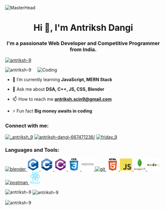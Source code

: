 ![MasterHead](https://camo.githubusercontent.com/bf7d96178575524c8721d0c6e25dc5698a526a2e2d7968e7cbd2c2e2358a9bf2/68747470733a2f2f7777772e6c6561726e75706f6e2e636f6d2f77702d636f6e74656e742f75706c6f6164732f4032782d426c6f672d4d756c74696d6f64616c2d4c6561726e696e672d416e696d6174696f6e2e676966)
<h1 align="center">Hi 👋, I'm Antriksh Dangi</h1>
<h3 align="center">I'm a passionate Web Developer and Competitive Programmer from India.</h3>
<p align="left"> <a href="https://github.com/ryo-ma/github-profile-trophy"><img src="https://github-profile-trophy.vercel.app/?username=antriksh-9" alt="antriksh-9" /></a> </p>
<img align="right" alt="Coding" width="400" src="https://media1.giphy.com/media/v1.Y2lkPTc5MGI3NjExcmZrcWxnc2I5emRyZ2ttYXllNDh3bnE4emNzMmkyZm16amtnNjl4NiZlcD12MV9pbnRlcm5hbF9naWZfYnlfaWQmY3Q9Zw/qgQUggAC3Pfv687qPC/giphy.gif" />



<p align="left"> <img src="https://komarev.com/ghpvc/?username=antriksh-9&label=Profile%20views&color=0e75b6&style=flat" alt="antriksh-9" /> </p>

- 🌱 I’m currently learning **JavaScript, MERN Stack**

- 💬 Ask me about **DSA, C++, JS, CSS, Blender**

- 📫 How to reach me **antriksh.scin9@gmail.com**

- ⚡ Fun fact **Big money awaits in coding**

<h3 align="left">Connect with me:</h3>
<p align="left">
<a href="https://twitter.com/_antriksh_9" target="blank"><img align="center" src="https://raw.githubusercontent.com/rahuldkjain/github-profile-readme-generator/master/src/images/icons/Social/twitter.svg" alt="_antriksh_9" height="30" width="40" /></a>
<a href="https://linkedin.com/in/antriksh-dangi-667471236/" target="blank"><img align="center" src="https://raw.githubusercontent.com/rahuldkjain/github-profile-readme-generator/master/src/images/icons/Social/linked-in-alt.svg" alt="antriksh-dangi-667471236/" height="30" width="40" /></a>
<a href="https://www.leetcode.com/friday_9" target="blank"><img align="center" src="https://raw.githubusercontent.com/rahuldkjain/github-profile-readme-generator/master/src/images/icons/Social/leet-code.svg" alt="friday_9" height="30" width="40" /></a>
</p>

<h3 align="left">Languages and Tools:</h3>
<p align="left"> <a href="https://www.blender.org/" target="_blank" rel="noreferrer"> <img src="https://download.blender.org/branding/community/blender_community_badge_white.svg" alt="blender" width="40" height="40"/> </a> <a href="https://www.cprogramming.com/" target="_blank" rel="noreferrer"> <img src="https://raw.githubusercontent.com/devicons/devicon/master/icons/c/c-original.svg" alt="c" width="40" height="40"/> </a> <a href="https://www.w3schools.com/cpp/" target="_blank" rel="noreferrer"> <img src="https://raw.githubusercontent.com/devicons/devicon/master/icons/cplusplus/cplusplus-original.svg" alt="cplusplus" width="40" height="40"/> </a> <a href="https://www.w3schools.com/cs/" target="_blank" rel="noreferrer"> <img src="https://raw.githubusercontent.com/devicons/devicon/master/icons/csharp/csharp-original.svg" alt="csharp" width="40" height="40"/> </a> <a href="https://www.w3schools.com/css/" target="_blank" rel="noreferrer"> <img src="https://raw.githubusercontent.com/devicons/devicon/master/icons/css3/css3-original-wordmark.svg" alt="css3" width="40" height="40"/> </a> <a href="https://expressjs.com" target="_blank" rel="noreferrer"> <img src="https://raw.githubusercontent.com/devicons/devicon/master/icons/express/express-original-wordmark.svg" alt="express" width="40" height="40"/> </a> <a href="https://git-scm.com/" target="_blank" rel="noreferrer"> <img src="https://www.vectorlogo.zone/logos/git-scm/git-scm-icon.svg" alt="git" width="40" height="40"/> </a> <a href="https://www.w3.org/html/" target="_blank" rel="noreferrer"> <img src="https://raw.githubusercontent.com/devicons/devicon/master/icons/html5/html5-original-wordmark.svg" alt="html5" width="40" height="40"/> </a> <a href="https://developer.mozilla.org/en-US/docs/Web/JavaScript" target="_blank" rel="noreferrer"> <img src="https://raw.githubusercontent.com/devicons/devicon/master/icons/javascript/javascript-original.svg" alt="javascript" width="40" height="40"/> </a> <a href="https://www.mongodb.com/" target="_blank" rel="noreferrer"> <img src="https://raw.githubusercontent.com/devicons/devicon/master/icons/mongodb/mongodb-original-wordmark.svg" alt="mongodb" width="40" height="40"/> </a> <a href="https://nodejs.org" target="_blank" rel="noreferrer"> <img src="https://raw.githubusercontent.com/devicons/devicon/master/icons/nodejs/nodejs-original-wordmark.svg" alt="nodejs" width="40" height="40"/> </a> <a href="https://postman.com" target="_blank" rel="noreferrer"> <img src="https://www.vectorlogo.zone/logos/getpostman/getpostman-icon.svg" alt="postman" width="40" height="40"/> </a> <a href="https://reactjs.org/" target="_blank" rel="noreferrer"> <img src="https://raw.githubusercontent.com/devicons/devicon/master/icons/react/react-original-wordmark.svg" alt="react" width="40" height="40"/> </a> </p>

<p><img align="left" src="https://github-readme-stats.vercel.app/api/top-langs?username=antriksh-9&show_icons=true&locale=en&layout=compact" alt="antriksh-9" /></p>

<p>&nbsp;<img align="center" src="https://github-readme-stats.vercel.app/api?username=antriksh-9&show_icons=true&locale=en" alt="antriksh-9" /></p>

<p><img align="center" src="https://github-readme-streak-stats.herokuapp.com/?user=antriksh-9&" alt="antriksh-9" /></p>
